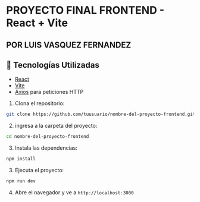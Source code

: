 # PROYECTO FINAL FRONTEND - React + Vite

## POR LUIS VASQUEZ FERNANDEZ



## 🚀 Tecnologías Utilizadas

- [React](https://reactjs.org/)
- [Vite](https://vitejs.dev/)
- [Axios](https://axios-http.com/) para peticiones HTTP


1. Clona el repositorio:
```bash
git clone https://github.com/tuusuario/nombre-del-proyecto-frontend.git
```

2. ingresa a la carpeta del proyecto:
```bash
cd nombre-del-proyecto-frontend
```

3. Instala las dependencias:
```bash
npm install
```

3. Ejecuta el proyecto:
```bash
npm run dev
```

4. Abre el navegador y ve a `http://localhost:3000`